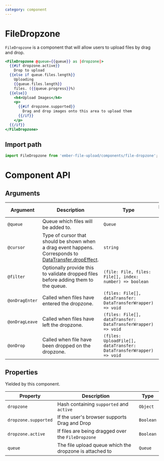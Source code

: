 ```yaml
---
category: component
---
```


# FileDropzone

`FileDropzone` is a component that will allow users to upload files by
drag and drop.

```hbs
<FileDropzone @queue={{queue}} as |dropzone|>
  {{#if dropzone.active}}
    Drop to upload
  {{else if queue.files.length}}
    Uploading
    {{queue.files.length}}
    files. ({{queue.progress}}%)
  {{else}}
    <h4>Upload Images</h4>
    <p>
      {{#if dropzone.supported}}
        Drag and drop images onto this area to upload them
      {{/if}}
    </p>
  {{/if}}
</FileDropzone>
```

## Import path

```js
import FileDropzone from 'ember-file-upload/components/file-dropzone';
```

# Component API

## Arguments

| Argument             | Description                                             | Type      | Default value |
| -------------------- | ------------------------------------------------------- | --------- | ------------- |
| `@queue`      | Queue which files will be added to. | `Queue`  |    |
| `@cursor`      | Type of cursor that should be shown when a drag event happens. Corresponds to [DataTransfer.dropEffect](https://developer.mozilla.org/en-US/docs/Web/API/DataTransfer/dropEffect). | `string`  | `'copy'`    |
| `@filter`      | Optionally provide this to validate dropped files before adding them to the queue. | `(file: File, files: File[], index: number) => boolean`  |   |
| `@onDragEnter`      | Called when files have entered the dropzone. | `(files: File[], dataTransfer: DataTransferWrapper) => void`  |   |
| `@onDragLeave`      | Called when files have left the dropzone. | `(files: File[], dataTransfer: DataTransferWrapper) => void`  |   |
| `@onDrop`           | Called when file have been dropped on the dropzone. | `(files: UploadFile[], dataTransfer: DataTransferWrapper) => void`  |   |

## Properties

Yielded by this component.

| Property             | Description                                             | Type      |
| -------------------- | ------------------------------------------------------- | --------- |
| `dropzone`           | Hash containing `supported` and `active`                |  `Object` |
| `dropzone.supported` | If the user's browser supports Drag and Drop            | `Boolean` |
| `dropzone.active`    | If files are being dragged over the `FileDropzone`      | `Boolean` |
| `queue`              | The file upload queue which the dropzone is attached to | `Queue`   |
